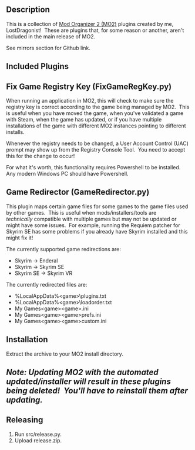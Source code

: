 ## **Description**

This is a collection of [Mod Organizer 2 (MO2)](https://www.nexusmods.com/skyrimspecialedition/mods/6194)﻿ plugins created by me, LostDragonist!  These are plugins that, for some reason or another, aren't included in the main release of MO2.  

See mirrors section for Github link.

## **Included Plugins**

## **Fix Game Registry Key** (FixGameRegKey.py)

When running an application in MO2, this will check to make sure the registry key is correct according to the game being managed by MO2.  This is useful when you have moved the game, when you've validated a game with Steam, when the game has updated, or if you have multiple installations of the game with different MO2 instances pointing to different installs.

Whenever the registry needs to be changed, a User Account Control (UAC) prompt may show up from the Registry Console Tool.  You need to accept this for the change to occur!

For what it's worth, this functionality requires Powershell to be installed.  Any modern Windows PC should have Powershell.

## **Game Redirector** (GameRedirector.py)

This plugin maps certain game files for some games to the game files used by other games.  This is useful when mods/installers/tools are *technically* compatible with multiple games but may not be updated or might have some issues.  For example, running the Requiem patcher for Skyrim SE has some problems if you already have Skyrim installed and this might fix it!

The currently supported game redirections are:

* Skyrim -> Enderal
* Skyrim -> Skyrim SE
* Skyrim SE -> Skyrim VR

The currently redirected files are:

* %LocalAppData%\<game>\plugins.txt
* %LocalAppData%\<game>\loadorder.txt
* My Games\<game>\<game>.ini
* My Games\<game>\<game>prefs.ini
* My Games\<game>\<game>custom.ini

## **Installation**
Extract the archive to your MO2 install directory.

## *Note: Updating MO2 with the automated updated/installer will result in these plugins being deleted!  You'll have to reinstall them after updating.*

## Releasing

1. Run src/release.py.  
2. Upload release.zip.
